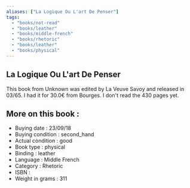 ```yaml
---
aliases: ["La Logique Ou L'art De Penser"] 
tags: 
  - "books/not-read" 
  - "books/leather" 
  - "books/middle-french"
  - "books/rhetoric"
  - "books/leather"
  - "books/physical"
---
```



## La Logique Ou L'art De Penser
This book from Unknown was edited by La Veuve Savoy and released in 03/65. I had it for 30.0€ from Bourges. I don't read the 430 pages yet.

## More on this book :
- Buying date : 23/09/18
- Buying condition : second_hand
- Actual condition : good
- Book type : physical
- Binding : leather
- Language : Middle French
- Category : Rhetoric
- ISBN : 
- Weight in grams : 311
